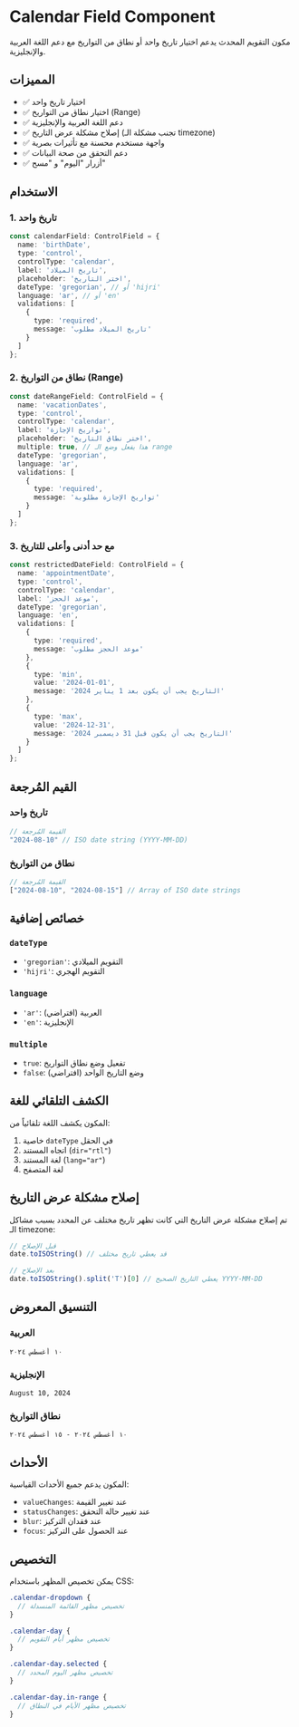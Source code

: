 # Calendar Field Component

مكون التقويم المحدث يدعم اختيار تاريخ واحد أو نطاق من التواريخ مع دعم اللغة العربية والإنجليزية.

## المميزات

- ✅ اختيار تاريخ واحد
- ✅ اختيار نطاق من التواريخ (Range)
- ✅ دعم اللغة العربية والإنجليزية
- ✅ إصلاح مشكلة عرض التاريخ (تجنب مشكلة الـ timezone)
- ✅ واجهة مستخدم محسنة مع تأثيرات بصرية
- ✅ دعم التحقق من صحة البيانات
- ✅ أزرار "اليوم" و "مسح"

## الاستخدام

### 1. تاريخ واحد

```typescript
const calendarField: ControlField = {
  name: 'birthDate',
  type: 'control',
  controlType: 'calendar',
  label: 'تاريخ الميلاد',
  placeholder: 'اختر التاريخ',
  dateType: 'gregorian', // أو 'hijri'
  language: 'ar', // أو 'en'
  validations: [
    {
      type: 'required',
      message: 'تاريخ الميلاد مطلوب'
    }
  ]
};
```

### 2. نطاق من التواريخ (Range)

```typescript
const dateRangeField: ControlField = {
  name: 'vacationDates',
  type: 'control',
  controlType: 'calendar',
  label: 'تواريخ الإجازة',
  placeholder: 'اختر نطاق التاريخ',
  multiple: true, // هذا يفعل وضع الـ range
  dateType: 'gregorian',
  language: 'ar',
  validations: [
    {
      type: 'required',
      message: 'تواريخ الإجازة مطلوبة'
    }
  ]
};
```

### 3. مع حد أدنى وأعلى للتاريخ

```typescript
const restrictedDateField: ControlField = {
  name: 'appointmentDate',
  type: 'control',
  controlType: 'calendar',
  label: 'موعد الحجز',
  dateType: 'gregorian',
  language: 'en',
  validations: [
    {
      type: 'required',
      message: 'موعد الحجز مطلوب'
    },
    {
      type: 'min',
      value: '2024-01-01',
      message: 'التاريخ يجب أن يكون بعد 1 يناير 2024'
    },
    {
      type: 'max',
      value: '2024-12-31',
      message: 'التاريخ يجب أن يكون قبل 31 ديسمبر 2024'
    }
  ]
};
```

## القيم المُرجعة

### تاريخ واحد
```typescript
// القيمة المُرجعة
"2024-08-10" // ISO date string (YYYY-MM-DD)
```

### نطاق من التواريخ
```typescript
// القيمة المُرجعة
["2024-08-10", "2024-08-15"] // Array of ISO date strings
```

## خصائص إضافية

### `dateType`
- `'gregorian'`: التقويم الميلادي
- `'hijri'`: التقويم الهجري

### `language`
- `'ar'`: العربية (افتراضي)
- `'en'`: الإنجليزية

### `multiple`
- `true`: تفعيل وضع نطاق التواريخ
- `false`: وضع التاريخ الواحد (افتراضي)

## الكشف التلقائي للغة

المكون يكشف اللغة تلقائياً من:
1. خاصية `dateType` في الحقل
2. اتجاه المستند (`dir="rtl"`)
3. لغة المستند (`lang="ar"`)
4. لغة المتصفح

## إصلاح مشكلة عرض التاريخ

تم إصلاح مشكلة عرض التاريخ التي كانت تظهر تاريخ مختلف عن المحدد بسبب مشاكل الـ timezone:

```typescript
// قبل الإصلاح
date.toISOString() // قد يعطي تاريخ مختلف

// بعد الإصلاح
date.toISOString().split('T')[0] // يعطي التاريخ الصحيح YYYY-MM-DD
```

## التنسيق المعروض

### العربية
```
١٠ أغسطس ٢٠٢٤
```

### الإنجليزية
```
August 10, 2024
```

### نطاق التواريخ
```
١٠ أغسطس ٢٠٢٤ - ١٥ أغسطس ٢٠٢٤
```

## الأحداث

المكون يدعم جميع الأحداث القياسية:
- `valueChanges`: عند تغيير القيمة
- `statusChanges`: عند تغيير حالة التحقق
- `blur`: عند فقدان التركيز
- `focus`: عند الحصول على التركيز

## التخصيص

يمكن تخصيص المظهر باستخدام CSS:

```scss
.calendar-dropdown {
  // تخصيص مظهر القائمة المنسدلة
}

.calendar-day {
  // تخصيص مظهر أيام التقويم
}

.calendar-day.selected {
  // تخصيص مظهر اليوم المحدد
}

.calendar-day.in-range {
  // تخصيص مظهر الأيام في النطاق
}
``` 